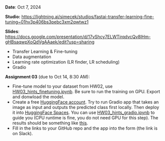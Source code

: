 **Date**: Oct 7, 2024

**Studio:** https://lightning.ai/simecek/studios/fastai-transfer-learning-fine-tuning~01hv3p406bs3pebc3xm2qwtwz1

**Slides**: https://docs.google.com/presentation/d/17vShcy7ELWTirqdvcQv8lHm-gHBsaqwpXoQdVgAAaek/edit?usp=sharing

* Transfer Learning & Fine-tuning
* Data augmentation
* Learning rate optimization (LR finder, LR scheduling)
* Gradio

**Assignment 03** (due to Oct 14, 8:30 AM):

* Fine-tune model to your dataset from HW02, use [HW03_hints_finetuning.ipynb](HW03_hints_finetuning.ipynb). Be sure to run the training on GPU. Export and donwload the model.
* Create a free [HuggingFace account](https://huggingface.co/). Try to run Gradio app that takes an image as input and outputs the predicted class first locally. Then deploy it into [HuggingFace Spaces](https://huggingface.co/spaces). You can use [HW03_hints_gradio.ipynb](HW03_hints_gradio.ipynb) to guide you (CPU runtime is fine, you do not need GPU for this step). The results should be something like [this](https://huggingface.co/spaces/simecek/teaching_img_classifier).
* Fill in the links to your GitHub repo and the app into the form (the link is on Slack).
